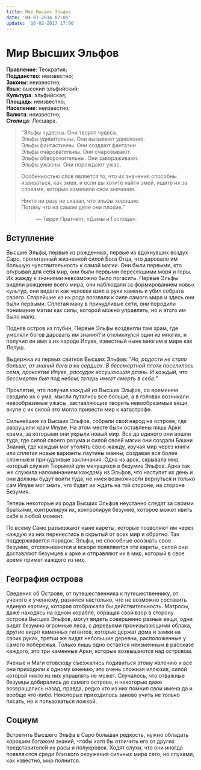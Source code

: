 ```yaml
---
title: Мир Высших Эльфов
date: '04-07-2016 07:05'
update: '16-02-2017 17:00'
---
```


# Мир Высших Эльфов

**Правление**: Теократия;  
**Подданство**: неизвестно;  
**Законы**: неизвестно;  
**Язык**: высокий эльфийский;  
**Культура**: эльфийская;  
**Площадь**: неизвестно;  
**Население**: неизвестно;  
**Валюта**: неизвестно;  
**Столица**: Лесшара.

> “Эльфы чудесны. Они творят чудеса.  
> Эльфы удивительны. Они вызывают удивление.  
> Эльфы фантастичны. Они создают фантазии.  
> Эльфы очаровательны. Они очаровывают.  
> Эльфы обворожительны. Они завораживают.  
> Эльфы ужасны. Они порождают ужас.
>
> Особенностью слов является то, что их значения способны извиваться, как змеи, и если вы хотите найти змей, ищите их за словами, которые изменили свои значения.
>
> Никто ни разу не сказал, что эльфы хорошие.  
> Потому что на самом деле они плохие.”
>
> > — Терри Пратчетт, «Дамы и Господа».

## Вступление

Высшие Эльфы, первые из рожденных, первые из вдохнувших воздух Саро, пропитанный жизненной силой Бога Отца, что даровало им большую чувствительность к самой магии. Они были первыми, кто открывал для себя мир, они были первыми пересекшими моря и горы. Их жажду к знаниями невозможно было погасить. Первые Эльфы видели рождение всего мира, они наблюдали за формированием новых культур, они видели как человек взял в руки камень и убил собрата своего. Старейшие из их рода воззвали к силе самого мира и здесь они были первыми. Сплетая ману в причудливые сети, они породили понимание магии как силы, которой можно управлять, но и этого им было мало.

Подняв остров из глубин, Первые Эльфы воздвигли там храм, где умоляли богов даровать им знания? и откликнулся один из многих, и получил он имя в их народе Илуве, известный ныне многим в мире как Лелуш.

Выдержка из первых свитков Высших Эльфов: “_Но, радости не стало больше, от знаний бога в их сердцах. В бессмертной плоти поселилось семя, проклятие Илуве, рассудок иссушающая длань. И каждый, что бессмертен был под небом, теперь имеет смерть в себе.”_

Проклятие, что получил каждый из Высших Эльфов, со временем сводило их с ума, мысли путались все больше, а в головах возникали невообразимые ужасы, заставляющие творить невообразимые вещи, вкупе с их силой это могло привести мир к катастрофе.

Сильнейшие из Высших Эльфов, собрали свой народ на острове, где разрушили храм Илуве. На этом месте были оставлены лишь Арки храма, за которыми они укрыли новый мир. Все до единого они вошли туда, где силой своего разума и силой своей магии они создали Башни Знаний, где каждый мог утолять свою жажду, изучая мир через книги или сплетая новые варианты паутины манны, создавая все более сложные и причудливые заклинания. Одна из арок, скрывала мир, который служил Тюрьмой для мечущихся в безумие Эльфов. Арка так же служила напоминанием каждому из Эльфов, что наступит их день и они должны будут войти туда, не имея возможности вернуться и только сам Илуве мог знать, что будет их ждать на той стороне, на стороне Безумия.

Теперь некоторые из рода Высших Эльфов неустанно следят за своими братьями, контролируя их, контролируя безумие, которое может явить себя в любой момент.

По всему Само разъезжают ныне кареты, которые позволяют им через каждую из них перенестись в скрытый от всех мир и обратно. Так поддерживается порядок. Эльфы, не способные осознать свое безумие, отслеживаются и вскоре появляются эти кареты, силой они доставляют безумцев к арке и отправляют их в мир, который в свое время примет каждого из них.

## География острова

Сведения об Острове, от путешественника к путешественнику, от ученого к ученному, разнятся настолько, что не возможно составить единую картину, которая отображала бы действительность. Матросы, даже находясь на одном корабле, обращая свой взор в сторону острова Высших Эльфов, могут видеть совершенно разные вещи, одни видят безумно огромные леса, с деревьями пронизывающими облака, другие видят каменных гигантов, которые держат дома и замки на своих руках, третьи же видят небольшие деревни, расположенные у самого побережья. Только лишь одно остается неизменным в рассказе каждого, это три каменные Арки, которые возвышаются над островом.

Ученые и Маги отовсюду съезжались подивиться этому явлению и все они приходили к одному мнению, это очень сложная иллюзия, силой которой никто из них управлять не может. Случалось, что отважные безумцы добирались до самого острова, и некоторые даже возвращались назад, правда, редко кто из них помнил свои имена да и вообще что-либо. Некоторых приходилось заново учить не только писать, но и пользоваться ложкой.

## Социум

Встретить Высшего Эльфа в Саро большая редкость, нужно обладать хорошим багажом знаний, чтобы хотя бы отличить его от других представителей их расы и полукровок. Ходят слухи, что они иногда появляются среди близкого окружения сильных мира сего, но слухами, как известно, мир полнится.

